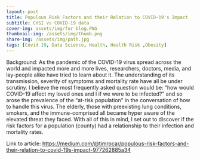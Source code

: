 ```yaml
---
layout: post
title: Populous Risk Factors and their Relation to COVID-19's Impact
subtitle: CHSI vs COVID-19 data 
cover-img: assets/img/for blog.PNG
thumbnail-img: /assets/img/thumb.png
share-img: /assets/img/path.jpg
tags: [Covid 19, Data Science, Health, Health Risk ,Obesity]
---
```

Background:
As the pandemic of the COVID-19 virus spread across the world and impacted more and more lives, researchers, doctors, media, and lay-people alike have tried to learn about it. The understanding of its transmission, severity of symptoms and mortality rate have all be under scrutiny. I believe the most frequently asked question would be:
“how would COVID-19 affect my loved ones and I if we were to be infected?”
and so arose the prevalence of the “at-risk population” in the conversation of how to handle this virus. The elderly, those with preexisting lung conditions, smokers, and the immune-comprised all became hyper aware of the elevated threat they faced. With all of this in mind, I set out to discover if the risk factors for a population (county) had a relationship to their infection and mortality rates.

Link to article: https://medium.com/@timrocar/populous-risk-factors-and-their-relation-to-covid-19s-impact-977262885a34
